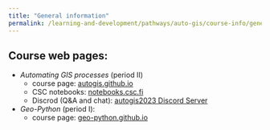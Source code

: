 ```yaml
---
title: "General information"
permalink: /learning-and-development/pathways/auto-gis/course-info/general-information/
---
```



## Course web pages:

- *Automating GIS processes* (period Ⅱ)
    - course page: [autogis.github.io](https://autogis.github.io/)
    - CSC notebooks: [notebooks.csc.fi](https://notebooks.csc.fi/)
    - Discrod (Q&A and chat): [autogis2023 Discord Server](https://discord.com/channels/1141294124633423932/1141294951729213460)
- *Geo-Python* (period Ⅰ):
    - course page: [geo-python.github.io](https://geo-python.github.io/)
